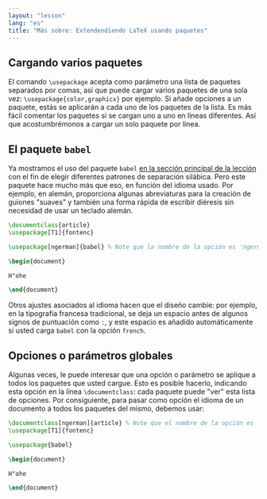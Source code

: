```yaml
---
layout: "lesson"
lang: "es"
title: "Más sobre: Extendendiendo LaTeX usando paquetes"
---
```


## Cargando varios paquetes

El comando `\usepackage` acepta como parámetro una lista de paquetes separados por comas,
así que puede cargar varios paquetes de una sola vez: `\usepackage{color,graphicx}` por ejemplo.
Si añade opciones a un paquete, estás se aplicarán a cada uno de los paquetes de la lista.
Es más fácil comentar los paquetes si se cargan uno a uno en líneas diferentes. Así que
acostumbrémonos a cargar un solo paquete por línea.

## El paquete `babel`

Ya mostramos el uso del paquete `babel` [en la sección principal de la lección](lesson-06) con el
fin de elegir diferentes patrones de separación silábica. Pero este paquete hace mucho más
que eso, en función del idioma usado. Por ejemplo, en alemán, proporciona algunas abreviaturas
para la creación de guiones "suaves" y también una forma rápida de escribir diéresis sin
necesidad de usar un teclado alemán.

```latex
\documentclass{article}
\usepackage[T1]{fontenc}

\usepackage[ngerman]{babel} % Note que la nombre de la opción es 'ngerman'

\begin{document}

H"ohe

\end{document}
```

Otros ajustes asociados al idioma hacen que el diseño cambie: por ejemplo, en la
tipografía francesa tradicional, se deja un espacio antes de algunos signos de puntuación
como `:`, y este espacio es añadido automáticamente si usted carga `babel` con la opción
`french`.

## Opciones o parámetros globales

Algunas veces, le puede interesar que una opción o parámetro se aplique a todos los paquetes
que usted cargue. Esto es posible hacerlo, indicando esta opción en la línea `\documentclass`:
cada paquete puede "ver" esta lista de opciones. Por consiguiente, para pasar como opción
el idioma de un documento a todos los paquetes del mismo, debemos usar:

```latex
\documentclass[ngerman]{article} % Note que el nombre de la opción es 'ngerman'
\usepackage[T1]{fontenc}

\usepackage{babel}

\begin{document}

H"ohe

\end{document}
```
